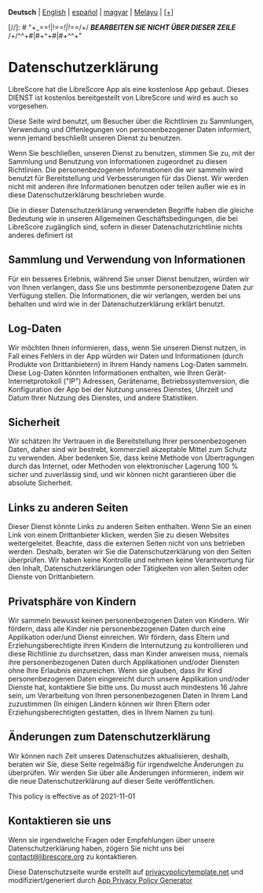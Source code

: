 <div dir="ltr" align="left">

‎**Deutsch** | ‎[English](/docs/en/PRIVACY-POLICY.md) | ‎[español](/docs/es/POLÍTICA-DE-PRIVACIDAD.md) | ‎[magyar](/docs/hu/ADATVÉDELMI-IRÁNYELVEK.md) | ‎[Melayu](/docs/ms/DASAR-PRIVASI.md) | ‎[[+]](https://weblate.librescore.org/projects/librescore/docs)

[//]: # "\+\_==!|!=_=!|!==_/+/ ***BEARBEITEN SIE NICHT ÜBER DIESER ZEILE*** /+/^^+#|#+^+#|#+^^\+\"

# Datenschutzerklärung

LibreScore hat die LibreScore App als eine kostenlose App gebaut. Dieses DIENST ist kostenlos bereitgestellt von LibreScore und wird es auch so vorgesehen.

Diese Seite wird benutzt, um Besucher über die Richtlinien zu Sammlungen, Verwendung und Offenlegungen von personenbezogener Daten informiert, wenn jemand beschließt unseren Dienst zu benutzen.

Wenn Sie beschließen, unseren Dienst zu benutzen, stimmen Sie zu, mit der Sammlung und Benutzung von Informationen zugeordnet zu diesen Richtlinien. Die personenbezogenen Informationen die wir sammeln wird benutzt für Bereitstellung und Verbesserungen für das Dienst. Wir werden nicht mit anderen ihre Informationen benutzen oder teilen außer wie es in diese Datenschutzerklärung beschrieben wurde.

Die in dieser Datenschutzerklärung verwendeten Begriffe haben die gleiche Bedeutung wie in unseren Allgemeinen Geschäftsbedingungen, die bei LibreScore zugänglich sind, sofern in dieser Datenschutzrichtlinie nichts anderes definiert ist

## Sammlung und Verwendung von Informationen

Für ein besseres Erlebnis, während Sie unser Dienst benutzen, würden wir von Ihnen verlangen, dass Sie uns bestimmte personenbezogene Daten zur Verfügung stellen. Die Informationen, die wir verlangen, werden bei uns behalten und wird wie in der Datenschutzerklärung erklärt benutzt.

## Log-Daten

Wir möchten Ihnen informieren, dass, wenn Sie unseren Dienst nutzen, in Fall eines Fehlers in der App würden wir Daten und Informationen (durch Produkte von Drittanbietern) in Ihrem Handy namens Log-Daten sammeln. Diese Log-Daten könnten Informationen enthalten, wie Ihren Gerät-Internetprotokoll (\"IP\") Adressen, Gerätename, Betriebssystemversion, die Konfiguration der App bei der Nutzung unseres Dienstes, Uhrzeit und Datum Ihrer Nutzung des Dienstes, und andere Statistiken.

## Sicherheit

Wir schätzen Ihr Vertrauen in die Bereitstellung Ihrer personenbezogenen Daten, daher sind wir bestrebt, kommerziell akzeptable Mittel zum Schutz zu verwenden. Aber bedenken Sie, dass keine Methode von Übertragungen durch das Internet, oder Methoden von elektronischer Lagerung 100 % sicher und zuverlässig sind, und wir können nicht garantieren über die absolute Sicherheit.

## Links zu anderen Seiten

Dieser Dienst könnte Links zu anderen Seiten enthalten. Wenn Sie an einen Link von einem Drittanbieter klicken, werden Sie zu diesen Websites weitergeleitet. Beachte, dass die externen Seiten nicht von uns betrieben werden. Deshalb, beraten wir Sie die Datenschutzerklärung von den Seiten überprüfen. Wir haben keine Kontrolle und nehmen keine Verantwortung für den Inhalt, Datenschutzerklärungen oder Tätigkeiten von allen Seiten oder Dienste von Drittanbietern.

## Privatsphäre von Kindern

Wir sammeln bewusst keinen personenbezogenen Daten von Kindern. Wir fördern, dass alle Kinder nie personenbezogenen Daten durch eine Applikation oder/und Dienst einreichen. Wir fördern, dass Eltern und Erziehungsberechtigte ihren Kindern die Internutzung zu kontrollieren und diese Richtlinie zu durchsetzen, dass man Kinder anweisen muss, niemals ihre personenbezogenen Daten durch Applikationen und/oder Diensten ohne Ihre Erlaubnis einzureichen. Wenn sie glauben, dass ihr Kind personenbezogenen Daten eingereicht durch unsere Applikation und/oder Dienste hat, kontaktiere Sie bitte uns. Du musst auch mindestens 16 Jahre sein, um Verarbeitung von Ihren personenbezogenen Daten in Ihrem Land zuzustimmen (In einigen Ländern können wir Ihren Eltern oder Erziehungsberechtigten gestatten, dies in Ihrem Namen zu tun).

## Änderungen zum Datenschutzerklärung

Wir können nach Zeit unseres Datenschutzes aktualisieren, deshalb, beraten wir Sie, diese Seite regelmäßig für irgendwelche Änderungen zu überprüfen. Wir werden Sie über alle Änderungen informieren, indem wir die neue Datenschutzerklärung auf dieser Seite veröffentlichen.

This policy is effective as of 2021-11-01

## Kontaktieren sie uns

Wenn sie irgendwelche Fragen oder Empfehlungen über unsere Datenschutzerklärung haben, zögern Sie nicht uns bei [contact@librescore.org](mailto:contact@librescore.org) zu kontaktieren.

Diese Datenschutzseite wurde erstellt auf [privacypolicytemplate.net](https://privacypolicytemplate.net) und modifiziert/generiert durch [App Privacy Policy Generator](https://app-privacy-policy-generator.nisrulz.com)
